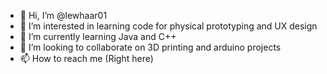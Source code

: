 - 👋 Hi, I’m @lewhaar01
- 👀 I’m interested in learning code for physical prototyping and UX design
- 🌱 I’m currently learning Java and C++
- 💞️ I’m looking to collaborate on 3D printing and arduino projects
- 📫 How to reach me (Right here)

<!---
lewhaar01/lewhaar01 is a ✨ special ✨ repository because its `README.md` (this file) appears on your GitHub profile.
You can click the Preview link to take a look at your changes.
--->
